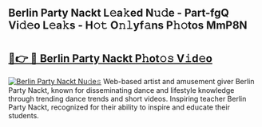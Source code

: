 ## Berlin Party Nackt L𝚎a𝚔ed N𝚞𝚍e - Part-fgQ Vi𝚍𝚎o L𝚎a𝚔s - H𝚘𝚝 O𝚗𝚕yf𝚊ns P𝚑𝚘tos MmP8N

# <h2><a href="http://kf8bjnd.oniu.top/?m=Berlin+Party+Nackt">🔗👉 🔴 Berlin Party Nackt P𝚑ot𝚘𝚜 V𝚒d𝚎o</a></h2>

[![Berlin Party Nackt Nu𝚍e𝚜](https://i.imgur.com/0qMVB7G.gif)](http://kf8bjnd.oniu.top/?m=Berlin+Party+Nackt)
Web-based artist and amusement giver Berlin Party Nackt, known for disseminating dance and lifestyle knowledge through trending dance trends and short videos. Inspiring teacher Berlin Party Nackt, recognized for their ability to inspire and educate their students.  
